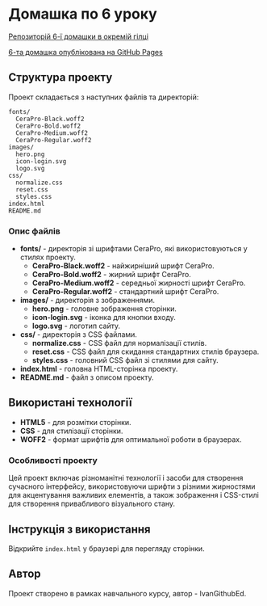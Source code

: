 # Домашка по 6 уроку
[Репозиторій 6-ї домашки в окремій гілці](https://github.com/ivangithubed/course-base-fr-10-2024/tree/lesson-06)

[6-та домашка опублікована на GitHub Pages]()

## Структура проекту

Проект складається з наступних файлів та директорій:

```
fonts/
  CeraPro-Black.woff2
  CeraPro-Bold.woff2
  CeraPro-Medium.woff2
  CeraPro-Regular.woff2
images/
  hero.png
  icon-login.svg
  logo.svg
css/
  normalize.css
  reset.css
  styles.css
index.html
README.md
```

### Опис файлів

- **fonts/** - директорія зі шрифтами CeraPro, які використовуються у стилях проекту.
  - **CeraPro-Black.woff2** - найжирніший шрифт CeraPro.
  - **CeraPro-Bold.woff2** - жирний шрифт CeraPro.
  - **CeraPro-Medium.woff2** - середньої жирності шрифт CeraPro.
  - **CeraPro-Regular.woff2** - стандартний шрифт CeraPro.
- **images/** - директорія з зображеннями.
  - **hero.png** - головне зображення сторінки.
  - **icon-login.svg** - іконка для кнопки входу.
  - **logo.svg** - логотип сайту.
- **css/** - директорія з CSS файлами.
  - **normalize.css** - CSS файл для нормалізації стилів.
  - **reset.css** - CSS файл для скидання стандартних стилів браузера.
  - **styles.css** - головний CSS файл зі стилями для сайту.
- **index.html** - головна HTML-сторінка проекту.
- **README.md** - файл з описом проекту.

## Використані технології

- **HTML5** - для розмітки сторінки.
- **CSS** - для стилізації сторінки.
- **WOFF2** - формат шрифтів для оптимальної роботи в браузерах.

### Особливості проекту

Цей проект включає різноманітні технології і засоби для створення сучасного інтерфейсу, використовуючи шрифти з різними жирностями для акцентування важливих елементів, а також зображення і CSS-стилі для створення привабливого візуального стану.


## Інструкція з використання

Відкрийте `index.html` у браузері для перегляду сторінки.

## Автор
Проект створено в рамках навчального курсу, автор - IvanGithubEd.
